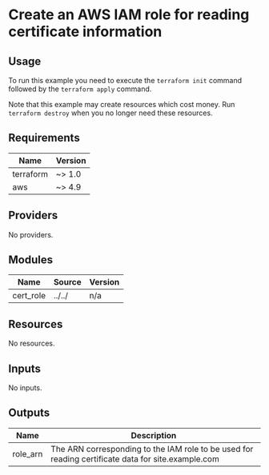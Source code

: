 # Create an AWS IAM role for reading certificate information #

## Usage ##

To run this example you need to execute the `terraform init` command
followed by the `terraform apply` command.

Note that this example may create resources which cost money. Run
`terraform destroy` when you no longer need these resources.

## Requirements ##

| Name | Version |
|------|---------|
| terraform | ~> 1.0 |
| aws | ~> 4.9 |

## Providers ##

No providers.

## Modules ##

| Name | Source | Version |
|------|--------|---------|
| cert\_role | ../../ | n/a |

## Resources ##

No resources.

## Inputs ##

No inputs.

## Outputs ##

| Name | Description |
|------|-------------|
| role\_arn | The ARN corresponding to the IAM role to be used for reading certificate data for site.example.com |
